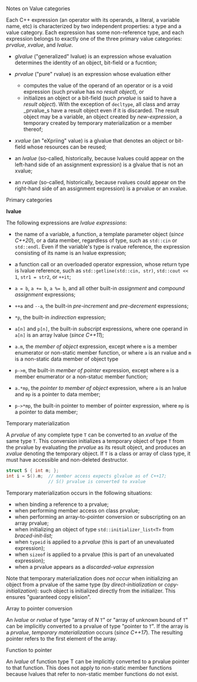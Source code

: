Notes on Value categories


Each C++ expression (an operator with its operands, a literal, a variable name, etc) is characterized
by two independent properties: a type and a value category. Each expression has some non-reference 
type, and each expression belongs to exactly one of the three primary value categories:
_prvalue_, _xvalue_, and _lvalue_.

* _glvalue_ ("generalized" lvalue) is an expression whose evaluation determines the identity of an
object, bit-field or a fucntion;

* _prvalue_ ("pure" rvalue) is an expression whose evaluation either
   * computes the value of the operand of an operator or is a void expression (such prvalue has no 
     _result object_), or
   * initializes an object or a bit-field (such _prvalue_ is said to have a _result object_). With
     the exception of ```decltype```, all class and array _prvalue_s have a result object even if
     it is discarded. The result object may be a variable, an object created by _new-expression_, 
     a temporary created by temporary materialization or a member thereof;

* _xvalue_ (an "eXpriing" value) is a glvalue that denotes an object or bit-field whose resources
  can be reused;

* an _lvalue_ (so-called, historically, because lvalues could appear on the left-hand side of an 
  assignment expression) is a glvalue that is not an xvalue;

* an _rvalue_ (so-called, historically, because rvalues could appear on the right-hand side of an 
  assignment expression) is a prvalue or an xvalue.


Primary categories

**lvalue**

The following expressions are _lvalue expressions_:

* the name of a variable, a function, a template parameter object (_since C++20_), or a data
  member, regardless of type, such as ```std::cin``` or ```std::endl```. Even if the variable's
  type is rvalue reference, the expression consisting of its name is an lvalue expression;

* a function call or an overloaded operator expression, whose return type is lvalue reference,
  such as ```std::getline(std::cin, str)```, ```std::cout << 1```, ```str1 = str2```, or ```++it```;

* ```a = b```, ```a += b```, ```a %= b```, and all other built-in _assignment_ and _compound assignment_
  expressions;

* ```++a``` and ```--a```, the built-in _pre-increment_ and _pre-decrement_ expressions;

* ```*p```, the built-in _indirection_ expression;

* ```a[n]``` and ```p[n]```, the built-in _subscript_ expressions, where one operand in ```a[n]``` is an
array lvalue (_since C++11_);

* ```a.m```, the _member of object_ expression, except where ```m``` is a member enumerator or
  non-static member function, or where ```a``` is an rvalue and ```m``` is a non-static data member
  of object type

* ```p->m```, the built-in _member of pointer_ expression, except where ```m``` is a member enumerator or
  a non-statuc member function;

* ```a.*mp```, the _pointer to member of object_ expression, where ```a``` is an lvalue and ```mp``` is a 
  pointer to data member;

* ```p->*mp```, the built-in pointer to member of pointer expression, where ```mp``` is a pointer to data
  member; 

Temporary materialization

A _prvalue_ of any complete type ```T``` can be converted to an _xvalue_ of the same type ```T```.
This conversion initializes a temporary object of type ```T``` from the prvalue by evaluating the 
_prvalue_ as its result object, and produces an _xvalue_ denoting the temporary object. If ```T```
is a class or array of class type, it must have accessible and non-deleted destructor.

```cpp
struct S { int m; };
int i = S().m;  // member access expects glvalue as of C++17;
                // S() prvalue is converted to xvalue
``` 

Temporary materialization occurs in the following situations:

* when binding a reference to a prvalue;
* when performing member access on class prvalue;
* when performing an array-to-pointer conversion or subscripting on an array prvalue;
* when initializing an object of type ```std::initializer_list<T>``` from _braced-init-list_;
* when ```typeid``` is applied to a _prvalue_ (this is part of an unevaluated expression);
* when ```sizeof``` is applied to a prvalue (this is part of an unevaluated expression);
* when a prvalue appears as a _discarded-value expression_

Note that temporary materialization does _not occur_ when initializing an object from a prvalue
of the same type (by _direct-initialization_ or _copy-initialization_): such object is initialized
directly from the initializer. This ensures "guaranteed copy elision".


Array to pointer conversion

An _lvalue_ or _rvalue_ of type "array of _N_ ```T```" or "array of unknown bound of ```T```" can be
implicitly converted to a prvalue of type "pointer to ```T```". If the array is a _prvalue_, _temporary
materialization_ occurs (_since C++17_). The resulting pointer refers to the first element of the array.  


Function to pointer


An _lvalue_ of function type T can be implicitly converted to a prvalue pointer to that function.
This does not apply to non-static member functions because lvalues that refer to non-static
member functions do not exist.  

